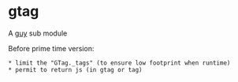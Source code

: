 # gtag

A [guy](https://github.com/manatlan/guy) sub module

Before prime time version:

    * limit the "GTag._tags" (to ensure low footprint when runtime)
    * permit to return js (in gtag or tag)